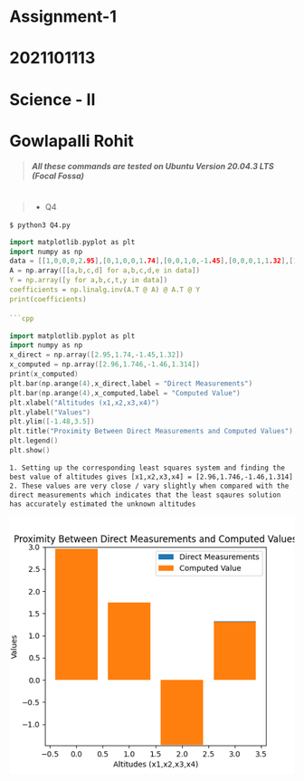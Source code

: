 # Assignment-1
# 2021101113
# Science - II
# Gowlapalli Rohit

>##### All these commands are tested on Ubuntu Version 20.04.3 LTS (Focal Fossa) 
```

```

> * Q4

`$ python3 Q4.py` 
```cpp
import matplotlib.pyplot as plt
import numpy as np
data = [[1,0,0,0,2.95],[0,1,0,0,1.74],[0,0,1,0,-1.45],[0,0,0,1,1.32],[1,-1,0,0,1.23],[1,0,-1,0,4.45],[1,0,0,-1,1.61],[0,1,-1,0,3.21],[0,1,0,-1,0.45],[0,0,1,-1,-2.75]]
A = np.array([[a,b,c,d] for a,b,c,d,e in data])
Y = np.array([y for a,b,c,t,y in data])
coefficients = np.linalg.inv(A.T @ A) @ A.T @ Y
print(coefficients)

```cpp


```
```cpp
import matplotlib.pyplot as plt
import numpy as np
x_direct = np.array([2.95,1.74,-1.45,1.32])
x_computed = np.array([2.96,1.746,-1.46,1.314])
print(x_computed)
plt.bar(np.arange(4),x_direct,label = "Direct Measurements")
plt.bar(np.arange(4),x_computed,label = "Computed Value")
plt.xlabel("Altitudes (x1,x2,x3,x4)")
plt.ylabel("Values")
plt.ylim([-1.48,3.5])
plt.title("Proximity Between Direct Measurements and Computed Values")
plt.legend()
plt.show()
```
```
1. Setting up the corresponding least squares system and finding the best value of altitudes gives [x1,x2,x3,x4] = [2.96,1.746,-1.46,1.314]
2. These values are very close / vary slightly when compared with the direct measurements which indicates that the least sqaures solution has accurately estimated the unknown altitudes
```
![Q4.png](Q4.png)

